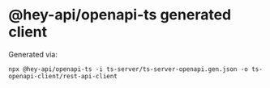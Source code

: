 # @hey-api/openapi-ts generated client
Generated via:
```
npx @hey-api/openapi-ts -i ts-server/ts-server-openapi.gen.json -o ts-openapi-client/rest-api-client
```
